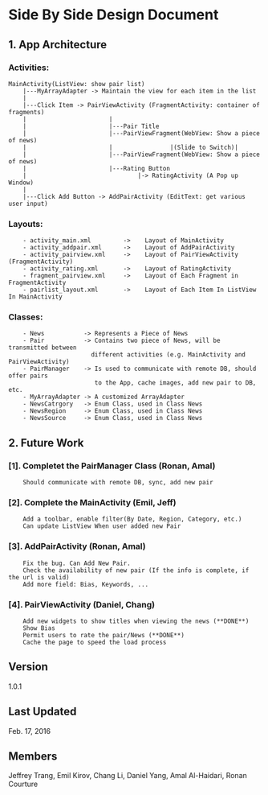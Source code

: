 # Side By Side Design Document

## 1. App Architecture

### Activities:
    MainActivity(ListView: show pair list)
        |---MyArrayAdapter -> Maintain the view for each item in the list
        |
        |---Click Item -> PairViewActivity (FragmentActivity: container of fragments)
        |                       |
        |                       |---Pair Title
        |                       |---PairViewFragment(WebView: Show a piece of news)
        |                       |                |(Slide to Switch)|    
        |                       |---PairViewFragment(WebView: Show a piece of news)
        |                       |---Rating Button
        |                               |-> RatingActivity (A Pop up Window)
        |
        |---Click Add Button -> AddPairActivity (EditText: get various user input)

### Layouts:
        - activity_main.xml         ->    Layout of MainActivity
        - activity_addpair.xml      ->    Layout of AddPairActivity
        - activity_pairview.xml     ->    Layout of PairViewActivity (FragmentActivity)
        - activity_rating.xml       ->    Layout of RatingActivity
        - fragment_pairview.xml     ->    Layout of Each Fragment in FragmentActivity
        - pairlist_layout.xml       ->    Layout of Each Item In ListView In MainActivity
        
### Classes:

        - News           -> Represents a Piece of News
        - Pair           -> Contains two piece of News, will be transmitted between 
                           different activities (e.g. MainActivity and PairViewActivity)
        - PairManager    -> Is used to communicate with remote DB, should offer pairs
                            to the App, cache images, add new pair to DB, etc.
        - MyArrayAdapter -> A customized ArrayAdapter
        - NewsCatrgory   -> Enum Class, used in Class News
        - NewsRegion     -> Enum Class, used in Class News
        - NewsSource     -> Enum Class, used in Class News



## 2. Future Work

### [1]. Completet the PairManager Class (Ronan, Amal)
        Should communicate with remote DB, sync, add new pair

### [2]. Complete the MainActivity (Emil, Jeff)
        Add a toolbar, enable filter(By Date, Region, Category, etc.)
        Can update ListView When user added new Pair
        
### [3]. AddPairActivity (Ronan, Amal)
        Fix the bug. Can Add New Pair.
        Check the availability of new pair (If the info is complete, if the url is valid)
        Add more field: Bias, Keywords, ...
    
### [4]. PairViewActivity (Daniel, Chang)
        Add new widgets to show titles when viewing the news (**DONE**)
        Show Bias
        Permit users to rate the pair/News (**DONE**)
        Cache the page to speed the load process

## Version
1.0.1

## Last Updated
Feb. 17, 2016

## Members
Jeffrey Trang, Emil Kirov, Chang Li, Daniel Yang, Amal Al-Haidari, Ronan Courture





